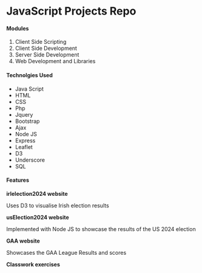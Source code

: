 # JavaScript Projects Repo

#### Modules

1. Client Side Scripting
2. Client Side Development
3. Server Side Development
4. Web Development and Libraries



#### Technolgies Used
* Java Script
* HTML
* CSS
* Php
* Jquery
* Bootstrap
* Ajax
* Node JS
* Express
* Leaflet
* D3
* Underscore
* SQL

#### Features
**irlelection2024 website**

Uses D3 to visualise Irish election results

**usElection2024 website**

Implemented with Node JS to showcase the results of the US 2024 election

**GAA website**

Showcases the GAA League Results and scores

**Classwork exercises**
